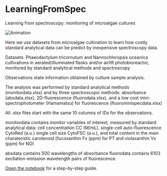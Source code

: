 # LearningFromSpec

Learning from spectroscopy: monitoring of microalgae cultures

![Animation](https://github.com/ibetbio/LearningFromSpectra/blob/main/images/title.gif)

Here we use datasets from microalgae cultivation to learn how costly standard analytical data can be predict by inexpensive spectroscopy data.

Datasets: Phaeodactylum tricornutum and Nannochloropsis oceanica cultivations in aerated/illuminated flasks and/or airlift photobioreactor, 
monitored by standard analytical methods and spectroscopy

Observations state information obtained by culture sample analysis.

The analysis was performed by standard analytical methods (monitordata.xlsx)
and by three spectroscopic methods: absorbance (absdata.xlsx), 2D-fluorescence
(fluorodata.xlsx), and a low cost mini-spectrophotometer (Hamamatsu) for
fluorescence (fluorominispecdata.xlsx)

All .xlsx files start with the same 10 columns of IDs for the observations.

monitordata contains monitor variables of interest, measured by standard
analytical data: cell concentration CC (M/mL), single-cell auto-fluorescence
CytoRed (a.u.) single cell size CytoFSC (a.u.), and total content in the
main charateristic carotenoid (fucoxanthin Fx (ppm) for PT and violaxanthin
Vx (ppm) for NO)

absdata contains 500 wavelengths of absorbance
fluorodata contains 6103 excitation-emission wavelength pairs of fluorescence

[Open the notebook](learnfromspec_unsupervised.ipynb) for a step-by-step guide.

